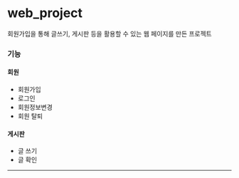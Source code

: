 # web_project
회원가입을 통해 글쓰기, 게시판 등을 활용할 수 있는 웹 페이지를 만든 프로젝트
### 기능
#### 회원
- 회원가입
- 로그인
- 회원정보변경
- 회원 탈퇴
#### 게시판
- 글 쓰기
- 글 확인
---

